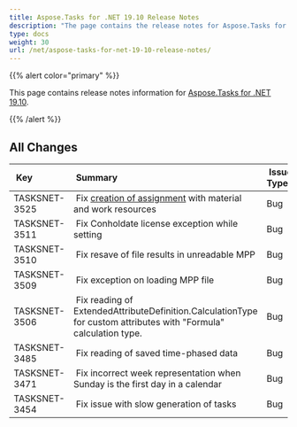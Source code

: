 ```yaml
---
title: Aspose.Tasks for .NET 19.10 Release Notes
description: "The page contains the release notes for Aspose.Tasks for .NET 19.10."
type: docs
weight: 30
url: /net/aspose-tasks-for-net-19-10-release-notes/
---
```


{{% alert color="primary" %}} 

This page contains release notes information for [Aspose.Tasks for .NET 19.10](https://downloads.aspose.com/tasks/net/new-releases/aspose.tasks-for-.net-19.10/).

{{% /alert %}} 
## **All Changes**

| **Key** | **Summary** | **Issue Type**|
| :- | :- | :- |
|TASKSNET-3525 | Fix [creation of assignment](/tasks/net/creating-resource-assignments/#creatingresourceassignments-creatingmultipleresourceassignments) with material and work resources |Bug|
|TASKSNET-3511 | Fix Conholdate license exception while setting |Bug|
|TASKSNET-3510 | Fix resave of file results in unreadable MPP |Bug|
|TASKSNET-3509 | Fix exception on loading MPP file |Bug|
|TASKSNET-3506 | Fix reading of ExtendedAttributeDefinition.CalculationType for custom attributes with "Formula" calculation type. |Bug|
|TASKSNET-3485 | Fix reading of saved time-phased data |Bug|
|TASKSNET-3471 | Fix incorrect week representation when Sunday is the first day in a calendar |Bug|
|TASKSNET-3454 | Fix issue with slow generation of tasks |Bug|

